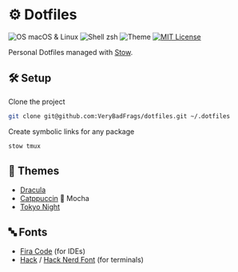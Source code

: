 # ⚙️ Dotfiles

![OS macOS & Linux](https://img.shields.io/badge/os-macOS_%7C_Linux-6272A4?labelColor=44475A)
![Shell zsh](https://img.shields.io/badge/shell-zsh-6272A4?labelColor=44475A)
![Theme](https://img.shields.io/badge/theme-🧛_Dracula-6272A4?labelColor=44475A)
[![MIT License](https://img.shields.io/github/license/verybadfrags/dotfiles?labelColor=44475A&color=6272A4)](LICENSE.txt)

Personal Dotfiles managed with [Stow](https://www.gnu.org/software/stow/).

## 🛠️ Setup

Clone the project

```sh
git clone git@github.com:VeryBadFrags/dotfiles.git ~/.dotfiles
```

Create symbolic links for any package

```sh
stow tmux
```

## 💅 Themes

- [Dracula](https://draculatheme.com/)
- [Catppuccin](https://github.com/catppuccin) 🌿 Mocha
- [Tokyo Night](https://github.com/folke/tokyonight.nvim)

## 🔤 Fonts

- [Fira Code](https://github.com/tonsky/FiraCode) (for IDEs)
- [Hack](https://sourcefoundry.org/hack/) / [Hack Nerd Font](https://github.com/ryanoasis/nerd-fonts/tree/master/patched-fonts/Hack) (for terminals)
